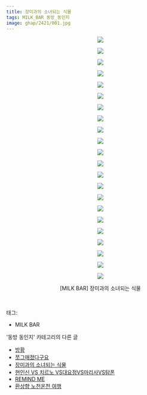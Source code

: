 ```yaml
---
title: 장미과의 소녀되는 식물
tags: MILK_BAR 동방_동인지
image: ghap/2421/001.jpg
---
```

<div class="article">
<p style="text-align: center; clear: none; float: none;"><img src="{{ site.nasurl }}/ghap/2421/001.jpg"/></p>
<p style="text-align: center; clear: none; float: none;"><img src="{{ site.nasurl }}/ghap/2421/002.jpg"/></p>
<p style="text-align: center; clear: none; float: none;"><img src="{{ site.nasurl }}/ghap/2421/003.jpg"/></p>
<p style="text-align: center; clear: none; float: none;"><img src="{{ site.nasurl }}/ghap/2421/004.jpg"/></p>
<p style="text-align: center; clear: none; float: none;"><img src="{{ site.nasurl }}/ghap/2421/005.jpg"/></p>
<p style="text-align: center; clear: none; float: none;"><img src="{{ site.nasurl }}/ghap/2421/006.jpg"/></p>
<p style="text-align: center; clear: none; float: none;"><img src="{{ site.nasurl }}/ghap/2421/007.jpg"/></p>
<p style="text-align: center; clear: none; float: none;"><img src="{{ site.nasurl }}/ghap/2421/008.jpg"/></p>
<p style="text-align: center; clear: none; float: none;"><img src="{{ site.nasurl }}/ghap/2421/009.jpg"/></p>
<p style="text-align: center; clear: none; float: none;"><img src="{{ site.nasurl }}/ghap/2421/010.jpg"/></p>
<p style="text-align: center; clear: none; float: none;"><img src="{{ site.nasurl }}/ghap/2421/011.jpg"/></p>
<p style="text-align: center; clear: none; float: none;"><img src="{{ site.nasurl }}/ghap/2421/012.jpg"/></p>
<p style="text-align: center; clear: none; float: none;"><img src="{{ site.nasurl }}/ghap/2421/013.jpg"/></p>
<p style="text-align: center; clear: none; float: none;"><img src="{{ site.nasurl }}/ghap/2421/014.jpg"/></p>
<p style="text-align: center; clear: none; float: none;"><img src="{{ site.nasurl }}/ghap/2421/015.jpg"/></p>
<p style="text-align: center; clear: none; float: none;"><img src="{{ site.nasurl }}/ghap/2421/016.jpg"/></p>
<p style="text-align: center; clear: none; float: none;"><img src="{{ site.nasurl }}/ghap/2421/017.jpg"/></p>
<p style="text-align: center; clear: none; float: none;"><img src="{{ site.nasurl }}/ghap/2421/018.jpg"/></p>
<p style="text-align: center; clear: none; float: none;"><img src="{{ site.nasurl }}/ghap/2421/019.jpg"/></p>
<p style="text-align: center; clear: none; float: none;"><img src="{{ site.nasurl }}/ghap/2421/020.jpg"/></p>
<p style="text-align: center; clear: none; float: none;"><img src="{{ site.nasurl }}/ghap/2421/021.jpg"/></p>
<p style="text-align: center; clear: none; float: none;"><img src="{{ site.nasurl }}/ghap/2421/022.jpg"/></p>
<p style="text-align: center; clear: none; float: none;">[MILK BAR] 장미과의 소녀되는 식물</p>
<p><br/></p>
</div><div class="tagTrail">
<p>태그: </p>
<ul>
<li>MILK BAR</li>
</ul>
</div><div class="another">
<p>'동방 동인지' 카테고리의 다른 글</p>
<ul>
<li><a href="/2016-10-03-ghap_2423">방황</a></li>
<li><a href="/2016-10-03-ghap_2422">쪼그매졌다구요</a></li>
<li><a href="/2016-10-03-ghap_2421">장미과의 소녀되는 식물</a></li>
<li><a href="/2016-10-03-ghap_2420">현인신 VS 치르노 VS대요정VS마리사VS탐폰</a></li>
<li><a href="/2016-10-03-ghap_2419">REMIND ME</a></li>
<li><a href="/2016-10-03-ghap_2417">환상향 노천온천 여행</a></li>
</ul>
</div><div class="cb_module cb_fluid">
<div class="cb_wrt cb_profile">
</div><!-- commentList close -->
</div>